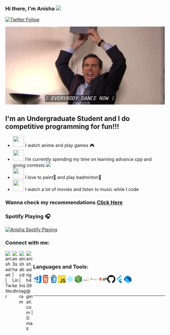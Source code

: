 ### Hi there, I'm Anisha   <img src="https://media.giphy.com/media/hvRJCLFzcasrR4ia7z/giphy.gif" width="30px">


[![Twitter Follow](https://img.shields.io/twitter/follow/anishastwt?color=1DA1F2&logo=twitter&style=for-the-badge)](https://twitter.com/intent/follow?original_referer=https%3A%2F%2Fgithub.com%2Fanishastwt&screen_name=anishastwt)


![alt text](https://github.com/An3sha/An3sha/blob/master/readme.jpg?raw=true)



## I'm an Undergraduate Student and I do competitive programming for fun!!!

- <img src="https://cultofthepartyparrot.com/parrots/hd/illuminatiparrot.gif" width="35" height="35"/>  I watch anime and play games 🎮
- <img src="https://cultofthepartyparrot.com/parrots/hd/laptop_parrot.gif" width="35" height="35"/>  I’m currently spending my time on learning advance cpp and giving contests  <img src="https://media.giphy.com/media/WUlplcMpOCEmTGBtBW/giphy.gif" width="45">
- <img src="https://cultofthepartyparrot.com/parrots/hd/hypnoparrotlight.gif" width="35" height="35"/>  I love to paint🎨 and play badminton🏸
- <img src="https://cultofthepartyparrot.com/parrots/hd/mustacheparrot.gif" width="35" height="35"/>  I watch a lot of movies and listen to music while I code 

### Wanna check my recommendations [Click Here](https://an3sha.github.io/Anime-List/)


### Spotify Playing 🎧

[<img src="https://now-playing-codestackr.vercel.app/api/spotify-playing" alt="Anisha Spotify Playing" width="350" />](https://open.spotify.com/playlist/4khfCDVh974lTQVktknG7n)

### Connect with me:

[<img align="left" alt="anishastwt | Twitter" width="22px" src="https://cdn.jsdelivr.net/npm/simple-icons@v3/icons/twitter.svg" />][twitter]
[<img align="left" alt="an3sha | LinkedIn" width="22px" src="https://cdn.jsdelivr.net/npm/simple-icons@v3/icons/linkedin.svg" />][linkedin]
[<img align="left" alt="anishabcd | Instagram" width="22px" src="https://cdn.jsdelivr.net/npm/simple-icons@v3/icons/instagram.svg" />][instagram]
[<img align="left" alt="anishasingh439@gmail.com | Gmail" width="22px" src="https://cdn.jsdelivr.net/npm/simple-icons@v3/icons/gmail.svg" />][gmail]

<br />

### Languages and Tools:

<img align="left" alt="Visual Studio Code" width="26px" src="https://raw.githubusercontent.com/github/explore/80688e429a7d4ef2fca1e82350fe8e3517d3494d/topics/visual-studio-code/visual-studio-code.png" />
<img align="left" alt="HTML5" width="26px" src="https://raw.githubusercontent.com/github/explore/80688e429a7d4ef2fca1e82350fe8e3517d3494d/topics/html/html.png" />
<img align="left" alt="CSS3" width="26px" src="https://raw.githubusercontent.com/github/explore/80688e429a7d4ef2fca1e82350fe8e3517d3494d/topics/css/css.png" />
<img align="left" alt="JavaScript" width="26px" src="https://raw.githubusercontent.com/github/explore/80688e429a7d4ef2fca1e82350fe8e3517d3494d/topics/javascript/javascript.png" />
<img align="left" alt="React" width="26px" src="https://raw.githubusercontent.com/github/explore/80688e429a7d4ef2fca1e82350fe8e3517d3494d/topics/react/react.png" />
<img align="left" alt="Node.js" width="26px" src="https://raw.githubusercontent.com/github/explore/80688e429a7d4ef2fca1e82350fe8e3517d3494d/topics/nodejs/nodejs.png" />
<img align="left" alt="MySQL" width="26pxng" src="https://raw.githubusercontent.com/github/explore/80688e429a7d4ef2fca1e82350fe8e3517d3494d/topics/mysql/mysql.png" />
<img align="left" alt="MongoDB" width="26px" src="https://raw.githubusercontent.com/github/explore/80688e429a7d4ef2fca1e82350fe8e3517d3494d/topics/mongodb/mongodb.png" />
<img align="left" alt="Git" width="26px" src="https://raw.githubusercontent.com/github/explore/80688e429a7d4ef2fca1e82350fe8e3517d3494d/topics/git/git.png" />
<img align="left" alt="GitHub" width="26px" src="https://raw.githubusercontent.com/github/explore/78df643247d429f6cc873026c0622819ad797942/topics/github/github.png" />
<img align="left" alt="Flutter" width="26px" src="https://raw.githubusercontent.com/github/explore/80688e429a7d4ef2fca1e82350fe8e3517d3494d/topics/flutter/flutter.png" />
<img align="left" alt="Dart" width="26px" src="https://raw.githubusercontent.com/github/explore/80688e429a7d4ef2fca1e82350fe8e3517d3494d/topics/dart/dart.png" />


<br />

<!-- <p align="center">
  <img width="48%" src="https://github-readme-stats.vercel.app/api?username=an3sha&show_icons=true&theme=beufy" />
  
</p> -->

<br />

<br />



---


[twitter]: https://twitter.com/anishastwt
[instagram]: https://instagram.com/anishabcd
[linkedin]: https://linkedin.com/in/an3sha
[gmail]: mailto:anishasingh439@gmail.com




    




 


    


